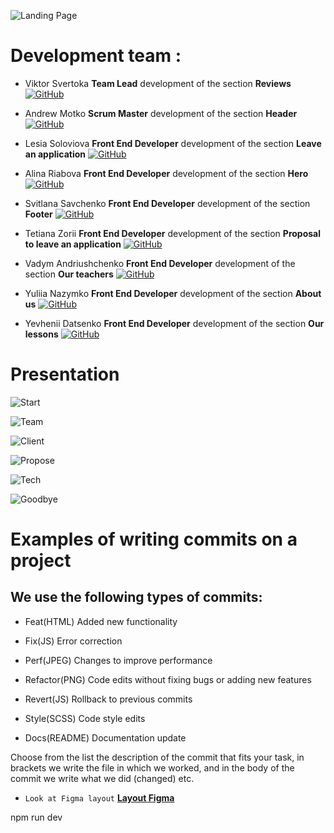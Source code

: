 ![Landing Page](./assets/screencapture.png)

# Development team :

- Viktor Svertoka **Team Lead** development of the section **Reviews**
  [![GitHub](https://img.shields.io/badge/GitHub-100000?style=for-the-badge&logo=github&logoColor=white)](https://github.com/ViktorSvertoka)

- Andrew Motko **Scrum Master** development of the section **Header**
  [![GitHub](https://img.shields.io/badge/GitHub-100000?style=for-the-badge&logo=github&logoColor=white)](https://github.com/AM1007)

- Lesia Soloviova **Front End Developer** development of the section **Leave an
  application**
  [![GitHub](https://img.shields.io/badge/GitHub-100000?style=for-the-badge&logo=github&logoColor=white)](https://github.com/LesiaUKR)

- Alina Riabova **Front End Developer** development of the section **Hero**
  [![GitHub](https://img.shields.io/badge/GitHub-100000?style=for-the-badge&logo=github&logoColor=white)](https://github.com/AlinaRyabova)

- Svitlana Savchenko **Front End Developer** development of the section
  **Footer**
  [![GitHub](https://img.shields.io/badge/GitHub-100000?style=for-the-badge&logo=github&logoColor=white)](https://github.com/SvitlanaSavchenko)

- Tetiana Zorii **Front End Developer** development of the section **Proposal to
  leave an application**
  [![GitHub](https://img.shields.io/badge/GitHub-100000?style=for-the-badge&logo=github&logoColor=white)](https://github.com/TiZorii)

- Vadym Andriushchenko **Front End Developer** development of the section **Our
  teachers**
  [![GitHub](https://img.shields.io/badge/GitHub-100000?style=for-the-badge&logo=github&logoColor=white)](https://github.com/Vademandr)

- Yuliia Nazymko **Front End Developer** development of the section **About us**
  [![GitHub](https://img.shields.io/badge/GitHub-100000?style=for-the-badge&logo=github&logoColor=white)](https://github.com/YNazymko12)

- Yevhenii Datsenko **Front End Developer** development of the section **Our
  lessons**
  [![GitHub](https://img.shields.io/badge/GitHub-100000?style=for-the-badge&logo=github&logoColor=white)](https://github.com/yevheniidatsenko)

# Presentation

![Start](./assets/01.jpg)

![Team](./assets/02.jpg)

![Client](./assets/03.jpg)

![Propose](./assets/04.jpg)

![Tech](./assets/05.jpg)

![Goodbye](./assets/06.jpg)

# Examples of writing commits on a project

## We use the following types of commits:

- Feat(HTML) Added new functionality

- Fix(JS) Error correction

- Perf(JPEG) Changes to improve performance

- Refactor(PNG) Code edits without fixing bugs or adding new features

- Revert(JS) Rollback to previous commits

- Style(SCSS) Code style edits

- Docs(README) Documentation update

Choose from the list the description of the commit that fits your task, in
brackets we write the file in which we worked, and in the body of the commit we
write what we did (changed) etc.

- `Look at Figma layout`
  [**Layout Figma**](https://www.figma.com/file/MrdZUmIfeT1bKd8u5GWLRt/English-Excellence-2.0?type=design&node-id=0-1&mode=design&t=4jJkOR8gcvoKgG1k-0)

npm run dev
